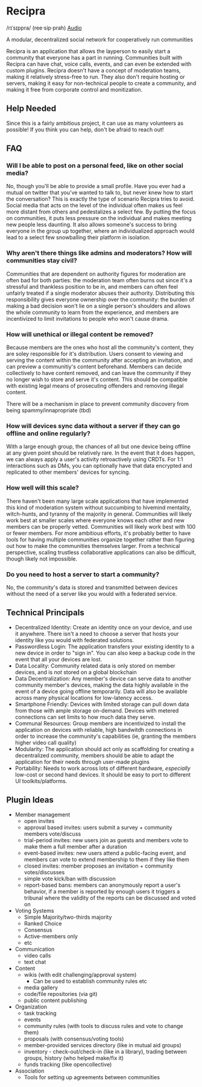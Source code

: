 # Recipra

/rɪˈsɪppra/
(ree·sip·prah)
[Audio](http://ipa-reader.xyz/?text=r%C9%AA%CB%88s%C9%AAppra)

A modular, decentralized social network for cooperatively run communities

Recipra is an application that allows the layperson to easily start a community that everyone has a part in running. Communities built with Recipra can have chat, voice calls, events, and can even be extended with custom plugins. Recipra doesn't have a concept of moderation teams, making it relatively stress-free to run. They also don't require hosting or servers, making it easy for non-technical people to create a community, and making it free from corporate control and monitization.

## Help Needed

Since this is a fairly ambitious project, it can use as many volunteers as possible! If you think you can help, don't be afraid to reach out!

## FAQ

### Will I be able to post on a personal feed, like on other social media?

No, though you'll be able to provide a small profile. Have you ever had a mutual on twitter that you've wanted to talk to, but never knew how to start the conversation? This is exactly the type of scenario Recipra tries to avoid. Social media that acts on the level of the individual often makes us feel more distant from others and pedestalizes a select few. By putting the focus on communities, it puts less pressure on the individual and makes meeting new people less daunting. It also allows someone's success to bring everyone in the group up together, where an individualized approach would lead to a select few snowballing their platform in isolation.

### Why aren't there things like admins and moderators? How will communities stay civil?

Communities that are dependent on authority figures for moderation are often bad for both parties: the moderation team often burns out since it's a stressful and thankless position to be in, and members can often feel unfairly treated if a single moderator abuses their authority. Distributing this responsibility gives everyone ownership over the community: the burden of making a bad decision won't lie on a single person's shoulders and allows the whole community to learn from the experience, and members are incentivized to limit invitations to people who won't cause drama.

### How will unethical or illegal content be removed?

Because members are the ones who host all the community's content, they are soley responsible for it's distribution. Users consent to viewing and serving the content within the community after accepting an invitation, and can preview a communitiy's content beforehand. Members can decide collectively to have content removed, and can leave the community if they no longer wish to store and serve it's content. This should be compatible with existing legal means of prosecuting offenders and removing illegal content.

There will be a mechanism in place to prevent community discovery from being spammy/innapropriate (tbd)

### How will devices sync data without a server if they can go offline and online regularly?

With a large enough group, the chances of all but one device being offline at any given point should be relatively rare. In the event that it does happen, we can always apply a user's activity retroactively using CRDTs. For 1:1 interactions such as DMs, you can optionally have that data encrypted and replicated to other members' devices for syncing.

### How well will this scale?

There haven't been many large scale applications that have implemented this kind of moderation system without succumbing to hivemind mentality, witch-hunts, and tyranny of the majority in general. Communities will likely work best at smaller scales where everyone knows each other and new members can be properly vetted. Communities will likely work best with 100 or fewer members. For more ambitious efforts, it's probably better to have tools for having multiple communities organize together rather than figuring out how to make the communities themselves larger. From a technical perspective, scaling trustless collaborative applications can also be difficult, though likely not impossible.

### Do you need to host a server to start a community?

No, the community's data is stored and transmitted between devices without the need of a server like you would with a federated service.

## Technical Principals

- Decentralized Identity: Create an identity once on your device, and use it anywhere. There isn't a need to choose a server that hosts your identity like you would with federated solutions.
- Passwordless Login: The application transfers your existing identity to a new device in order to "sign in". You can also keep a backup code in the event that all your devices are lost.
- Data Locality: Community related data is only stored on member devices, and is *not* stored on a global blockchain
- Data Decentralization: Any member's device can serve data to another community member's devices, making the data highly available in the event of a device going offline temporarily. Data will also be available across many physical locations for low-latency access.
- Smartphone Friendly: Devices with limited storage can pull down data from those with ample storage on-demand. Devices with metered connections can set limits to how much data they serve.
- Communal Resources: Group members are incentivized to install the application on devices with reliable, high bandwitdh connections in order to increase the community's capabilities (ie, granting the members higher video call quality)
- Modularity: The application should act only as scaffolding for creating a decentralized community, members should be able to adapt the application for their needs through user-made plugins
- Portability: Needs to work across lots of different hardware, *especially* low-cost or second hand devices. It should be easy to port to different UI toolkits/platforms.

## Plugin Ideas

- Member management
   - open invites
   - approval based invites: users submit a survey + community members vote/discuss
   - trial-period invites: new users join as guests and members vote to make them a full member after a duration
   - event-based invites: new users attend a public-facing event, and members can vote to extend membership to them if they like them
   - closed invites: member proposes an invitation + community votes/discusses
   - simple vote kick/ban with discussion
   - report-based bans: members can anonymously report a user's behavior, if a member is reported by enough users it triggers a tribunal where the validity of the reports can be discussed and voted on
- Voting Systems
  - Simple Majority/two-thirds majority
  - Ranked Choice
  - Consensus
  - Active-members only
  - etc
- Communication
  - video calls
  - text chat
- Content
  - wikis (with edit challenging/approval system)
    - Can be used to establish community rules etc
  - media gallery
  - code/file repositories (via git)
  - public content publishing
- Organization
  - task tracking
  - events
  - community rules (with tools to discuss rules and vote to change them)
  - proposals (with consensus/voting tools)
  - member-provided services directory (like in mutual aid groups)
  - inventory - check-out/check-in (like in a library), trading between groups, history (who helped make/fix it)
  - funds tracking (like opencollective)
- Association
  - Tools for setting up agreements between communities

